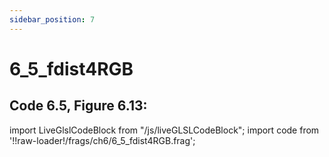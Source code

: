 ```yaml
---
sidebar_position: 7
---
```


# 6_5_fdist4RGB
## Code 6.5, Figure 6.13: 

import LiveGlslCodeBlock from "/js/liveGLSLCodeBlock";
import code from '!!raw-loader!/frags/ch6/6_5_fdist4RGB.frag';

<LiveGlslCodeBlock fragName='6_5_fdist4RGB.frag' fragCode={code} />
